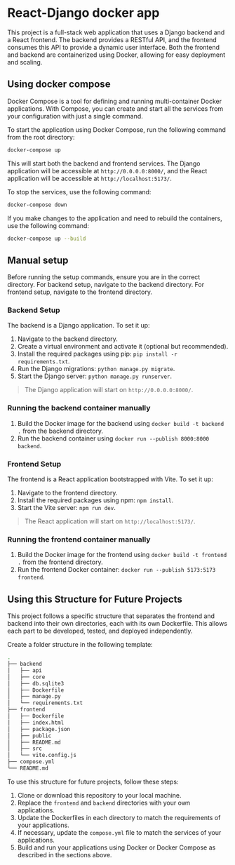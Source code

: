 # React-Django docker app

This project is a full-stack web application that uses a Django backend and a React frontend. The backend provides a RESTful API, and the frontend consumes this API to provide a dynamic user interface. Both the frontend and backend are containerized using Docker, allowing for easy deployment and scaling.

## Using docker compose

Docker Compose is a tool for defining and running multi-container Docker applications. With Compose, you can create and start all the services from your configuration with just a single command.

To start the application using Docker Compose, run the following command from the root directory:

```bash
docker-compose up
```

This will start both the backend and frontend services. The Django application will be accessible at `http://0.0.0.0:8000/`, and the React application will be accessible at `http://localhost:5173/`.

To stop the services, use the following command:

```bash
docker-compose down
```

If you make changes to the application and need to rebuild the containers, use the following command:

```bash
docker-compose up --build
```

## Manual setup

Before running the setup commands, ensure you are in the correct directory. For backend setup, navigate to the backend directory. For frontend setup, navigate to the frontend directory.

### Backend Setup

The backend is a Django application. To set it up:

1. Navigate to the backend directory.
1. Create a virtual environment and activate it (optional but recommended).
1. Install the required packages using pip: `pip install -r requirements.txt`.
1. Run the Django migrations: `python manage.py migrate`.
1. Start the Django server: `python manage.py runserver`.

> The Django application will start on `http://0.0.0.0:8000/`.

### Running the backend container manually

1. Build the Docker image for the backend using `docker build -t backend .` from the backend directory.
1. Run the backend container using `docker run --publish 8000:8000 backend`.

### Frontend Setup

The frontend is a React application bootstrapped with Vite. To set it up:

1. Navigate to the frontend directory.
1. Install the required packages using npm: `npm install`.
1. Start the Vite server: `npm run dev`.

> The React application will start on `http://localhost:5173/`.

### Running the frontend container manually

1. Build the Docker image for the frontend using `docker build -t frontend .` from the frontend directory.
1. Run the frontend Docker container: `docker run --publish 5173:5173 frontend`.

## Using this Structure for Future Projects

This project follows a specific structure that separates the frontend and backend into their own directories, each with its own Dockerfile. This allows each part to be developed, tested, and deployed independently.

Create a folder structure in the following template:

```bash
.
├── backend
│   ├── api
│   ├── core
│   ├── db.sqlite3
│   ├── Dockerfile
│   ├── manage.py
│   └── requirements.txt
├── frontend
│   ├── Dockerfile
│   ├── index.html
│   ├── package.json
│   ├── public
│   ├── README.md
│   ├── src
│   └── vite.config.js
├── compose.yml
└── README.md
```

To use this structure for future projects, follow these steps:

1. Clone or download this repository to your local machine.
1. Replace the `frontend` and `backend` directories with your own applications.
1. Update the Dockerfiles in each directory to match the requirements of your applications.
1. If necessary, update the `compose.yml` file to match the services of your applications.
1. Build and run your applications using Docker or Docker Compose as described in the sections above.

